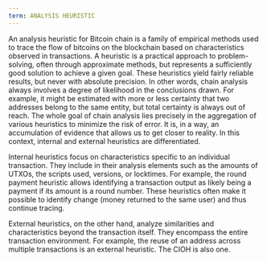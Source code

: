 ```yaml
---
term: ANALYSIS HEURISTIC
---
```


An analysis heuristic for Bitcoin chain is a family of empirical methods used to trace the flow of bitcoins on the blockchain based on characteristics observed in transactions. A heuristic is a practical approach to problem-solving, often through approximate methods, but represents a sufficiently good solution to achieve a given goal. These heuristics yield fairly reliable results, but never with absolute precision. In other words, chain analysis always involves a degree of likelihood in the conclusions drawn. For example, it might be estimated with more or less certainty that two addresses belong to the same entity, but total certainty is always out of reach. The whole goal of chain analysis lies precisely in the aggregation of various heuristics to minimize the risk of error. It is, in a way, an accumulation of evidence that allows us to get closer to reality. In this context, internal and external heuristics are differentiated.

Internal heuristics focus on characteristics specific to an individual transaction. They include in their analysis elements such as the amounts of UTXOs, the scripts used, versions, or locktimes. For example, the round payment heuristic allows identifying a transaction output as likely being a payment if its amount is a round number. These heuristics often make it possible to identify change (money returned to the same user) and thus continue tracing.

External heuristics, on the other hand, analyze similarities and characteristics beyond the transaction itself. They encompass the entire transaction environment. For example, the reuse of an address across multiple transactions is an external heuristic. The CIOH is also one.